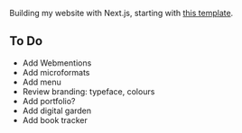 Building my website with Next.js, starting with [this template](https://github.com/vercel/next.js/tree/canary/examples/blog-starter).

## To Do
- Add Webmentions
- Add microformats
- Add menu
- Review branding: typeface, colours 
- Add portfolio?
- Add digital garden
- Add book tracker